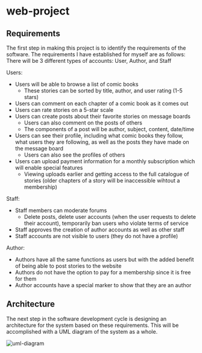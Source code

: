 # web-project
<h2>Requirements</h2>

The first step in making this project is to identify the requirements of the software. The requirements I have established for myself are as follows:
There will be 3 different types of accounts: User, Author, and Staff

Users:
- Users will be able to browse a list of comic books
    - These stories can be sorted by title, author, and     user rating (1-5 stars)
- Users can comment on each chapter of a comic book as it comes out
- Users can rate stories on a 5-star scale
- Users can create posts about their favorite stories on message boards
    - Users can also comment on the posts of others
    - The components of a post will be author, subject, content, date/time
- Users can see their profile, including what comic books they follow, what users they are following, as well as the posts they have made on the message board
    - Users can also see the profiles of others
- Users can upload payment information for a monthly subscription which will enable special features
    - Viewing uploads earlier and getting access to the full catalogue of stories (older chapters of a story will be inaccessible wihtout a membership)

Staff:
- Staff members can moderate forums
    - Delete posts, delete user accounts (when the user requests to delete their account), temporarily ban users who violate terms of service
- Staff approves the creation of author accounts as well as other staff
- Staff accounts are not visible to users (they do not have a profile)

Author:
- Authors have all the same functions as users but with the added benefit of being able to post stories to the website
- Authors do not have the option to pay for a membership since it is free for them
- Author accounts have a special marker to show that they are an author

<h2>Architecture</h2>

The next step in the software development cycle is designing an architecture for the system based on these requirements. This will be accomplished with a UML diagram of the system as a whole.

![uml-diagram](/img/IMG_3264.JPG)